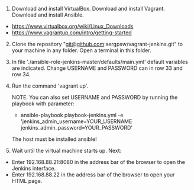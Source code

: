 1. Download and install VirtualBox. Download and install Vagrant. Download and install Ansible. 
 - https://www.virtualbox.org/wiki/Linux_Downloads
 - https://www.vagrantup.com/intro/getting-started

2. Clone the repository "git@github.com:sergpsw/vagrant-jenkins.git" to your machine in any folder. Open a terminal in this folder.

3. In file './ansible-role-jenkins-master/defaults/main.yml' default variables are indicated. Change USERNAME and PASSWORD can in row 33 and row 34.

4. Run the command 'vagrant up'. 

   NOTE. You can also set USERNAME and PASSWORD by running the playbook with parameter:
   - ansible-playbook playbook-jenkins.yml -e 'jenkins_admin_username=YOUR_USERNAME jenkins_admin_password=YOUR_PASSWORD'
   
   The host must be installed ansible!

5. Wait until the virtual machine starts up. Next:
 - Enter 192.168.88.21:8080 in the address bar of the browser to open the Jenkins interface. 
 - Enter 192.168.88.22 in the address bar of the browser to open your HTML page.
